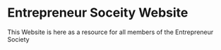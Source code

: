 # Entrepreneur Soceity Website
This Website is here as a resource for all members of the Entrepreneur Society
